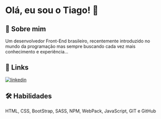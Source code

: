 
# Olá, eu sou o Tiago! 👋


## 🚀 Sobre mim
Um desenvolvedor Front-End brasileiro, recentemente introduzido no mundo da programação mas sempre buscando cada vez mais conhecimento e experiência...


## 🔗 Links
[![linkedin](https://img.shields.io/badge/linkedin-0A66C2?style=for-the-badge&logo=linkedin&logoColor=white)](https://www.linkedin.com/in/tiagoh671)


## 🛠 Habilidades
HTML, CSS, BootStrap, SASS, NPM, WebPack, JavaScript, GIT e GitHub
